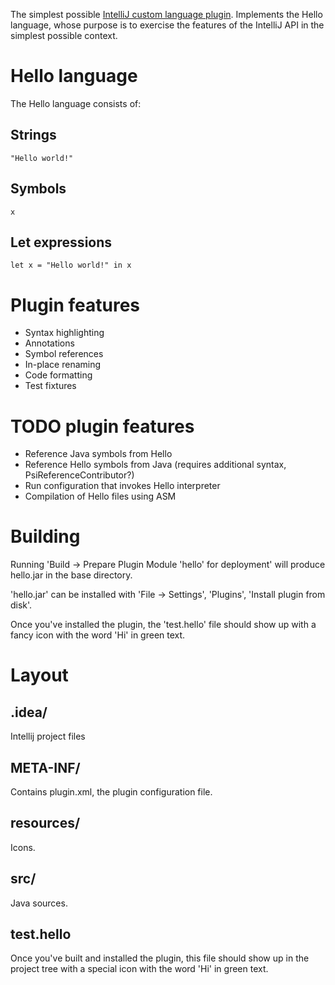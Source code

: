 The simplest possible [IntelliJ custom language plugin](http://confluence.jetbrains.com/display/IDEADEV/Developing+Custom+Language+Plugins+for+IntelliJ+IDEA).
Implements the Hello language, whose purpose is to exercise the features of the IntelliJ API in the simplest possible
context.

# Hello language
The Hello language consists of:

## Strings
`"Hello world!"`

## Symbols
`x`

## Let expressions
`let x = "Hello world!" in x`

# Plugin features
* Syntax highlighting
* Annotations
* Symbol references
* In-place renaming
* Code formatting
* Test fixtures

# TODO plugin features
* Reference Java symbols from Hello
* Reference Hello symbols from Java (requires additional syntax, PsiReferenceContributor?)
* Run configuration that invokes Hello interpreter
* Compilation of Hello files using ASM

# Building

Running 'Build -> Prepare Plugin Module 'hello' for deployment' will produce hello.jar in the base directory.

'hello.jar' can be installed with 'File -> Settings', 'Plugins', 'Install plugin from disk'.

Once you've installed the plugin, the 'test.hello' file should show up with a fancy icon with the word 'Hi' in green text.

# Layout

## .idea/
Intellij project files

## META-INF/
Contains plugin.xml, the plugin configuration file.

## resources/
Icons.

## src/
Java sources.

## test.hello
Once you've built and installed the plugin, this file should show up in the project tree with a special icon with the
word 'Hi' in green text.